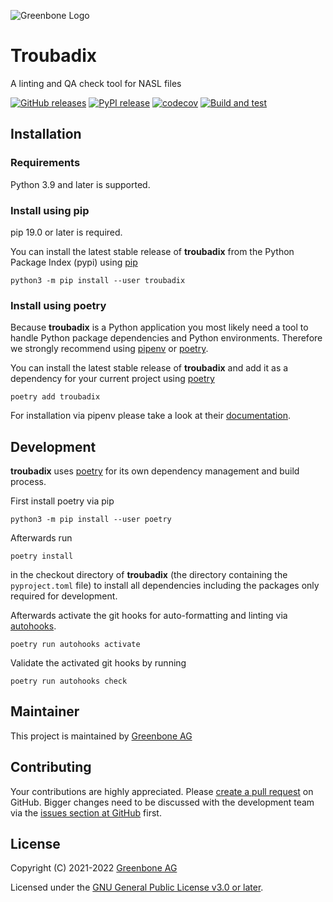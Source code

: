 ![Greenbone Logo](https://www.greenbone.net/wp-content/uploads/gb_new-logo_horizontal_rgb_small.png)

# Troubadix
A linting and QA check tool for NASL files

[![GitHub releases](https://img.shields.io/github/release/greenbone/troubadix.svg)](https://github.com/greenbone/troubadix/releases)
[![PyPI release](https://img.shields.io/pypi/v/troubadix.svg)](https://pypi.org/project/troubadix/)
[![codecov](https://codecov.io/gh/greenbone/troubadix/branch/main/graph/badge.svg?token=FFMmVmAmtb)](https://codecov.io/gh/greenbone/troubadix)
[![Build and test](https://github.com/greenbone/troubadix/actions/workflows/ci-python.yml/badge.svg)](https://github.com/greenbone/troubadix/actions/workflows/ci-python.yml)


## Installation

### Requirements

Python 3.9 and later is supported.

### Install using pip

pip 19.0 or later is required.

You can install the latest stable release of **troubadix** from the Python
Package Index (pypi) using [pip]

    python3 -m pip install --user troubadix

### Install using poetry

Because **troubadix** is a Python application you most likely need a tool to
handle Python package dependencies and Python environments. Therefore we
strongly recommend using [pipenv] or [poetry].

You can install the latest stable release of **troubadix** and add it as
a dependency for your current project using [poetry]

    poetry add troubadix

For installation via pipenv please take a look at their [documentation][pipenv].

## Development

**troubadix** uses [poetry] for its own dependency management and build
process.

First install poetry via pip

    python3 -m pip install --user poetry

Afterwards run

    poetry install

in the checkout directory of **troubadix** (the directory containing the
`pyproject.toml` file) to install all dependencies including the packages only
required for development.

Afterwards activate the git hooks for auto-formatting and linting via
[autohooks].

    poetry run autohooks activate

Validate the activated git hooks by running

    poetry run autohooks check

## Maintainer

This project is maintained by [Greenbone AG][Greenbone]

## Contributing

Your contributions are highly appreciated. Please
[create a pull request](https://github.com/greenbone/troubadix/pulls)
on GitHub. Bigger changes need to be discussed with the development team via the
[issues section at GitHub](https://github.com/greenbone/troubadix/issues)
first.

## License

Copyright (C) 2021-2022 [Greenbone AG][Greenbone]

Licensed under the [GNU General Public License v3.0 or later](LICENSE).

[Greenbone]: https://www.greenbone.net/
[poetry]: https://python-poetry.org/
[pip]: https://pip.pypa.io/
[pipenv]: https://pipenv.pypa.io/
[autohooks]: https://github.com/greenbone/autohooks
